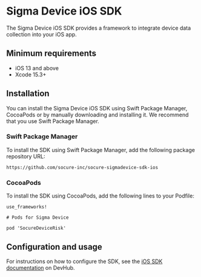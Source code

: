 # Sigma Device iOS SDK

The Sigma Device iOS SDK provides a framework to integrate device data collection into your iOS app.

## Minimum requirements

-   iOS 13 and above
-   Xcode 15.3+

## Installation

You can install the Sigma Device iOS SDK using Swift Package Manager, CocoaPods or by manually downloading and installing it. We recommend that you use Swift Package Manager.

### Swift Package Manager

To install the SDK using Swift Package Manager, add the following package repository URL:

```
https://github.com/socure-inc/socure-sigmadevice-sdk-ios
```

### CocoaPods

To install the SDK using CocoaPods, add the following lines to your Podfile:

```
use_frameworks!

# Pods for Sigma Device

pod 'SocureDeviceRisk'
```

## Configuration and usage

For instructions on how to configure the SDK, see the [iOS SDK documentation](https://developer.socure.com/docs/sdks/digital-intelligence/ios-sdk/) on DevHub.
